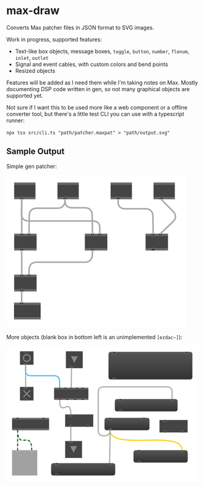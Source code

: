 # max-draw

Converts Max patcher files in JSON format to SVG images.

Work in progress, supported features:

- Text-like box objects, message boxes, `toggle`, `button`, `number`, `flonum`, `inlet`, `outlet`
- Signal and event cables, with custom colors and bend points
- Resized objects

Features will be added as I need them while I'm taking notes on Max. Mostly documenting DSP code written in gen, so not many graphical objects are supported yet.

Not sure if I want this to be used more like a web component or a offline converter tool, but there's a little test CLI you can use with a typescript runner:

`npx tsx src/cli.ts "path/patcher.maxpat" > "path/output.svg"`

## Sample Output

Simple gen patcher:

![Gen patcher](test-data/output.svg)

More objects (blank box in bottom left is an unimplemented `[ezdac~]`):

![Gen patcher](test-data/output-2.svg)

